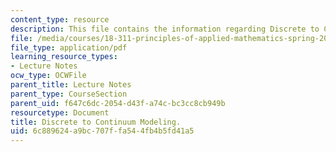 ```yaml
---
content_type: resource
description: This file contains the information regarding Discrete to Continuum Modeling.
file: /media/courses/18-311-principles-of-applied-mathematics-spring-2014/6c889624a9bc707ffa544fb4b5fd41a5_MIT18_311S14_DiscreteTo.pdf
file_type: application/pdf
learning_resource_types:
- Lecture Notes
ocw_type: OCWFile
parent_title: Lecture Notes
parent_type: CourseSection
parent_uid: f647c6dc-2054-d43f-a74c-bc3cc8cb949b
resourcetype: Document
title: Discrete to Continuum Modeling.
uid: 6c889624-a9bc-707f-fa54-4fb4b5fd41a5
---
```

